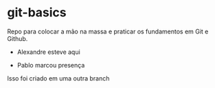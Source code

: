 # git-basics
Repo para colocar a mão na massa e praticar os fundamentos em Git e Github.

- Alexandre esteve aqui

- Pablo marcou presença

Isso foi criado em uma outra branch